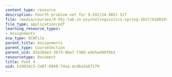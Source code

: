 ```yaml
---
content_type: resource
description: Fourth problem set for 9.59J/24.905J S17
file: /media/courses/9-59j-lab-in-psycholinguistics-spring-2017/b1803dc52a8f8848f4aadcdba3ab7179_MIT9_59S17_pset4.pdf
file_type: application/pdf
learning_resource_types:
- Assignments
ocw_type: OCWFile
parent_title: Assignments
parent_type: CourseSection
parent_uid: 82a364e3-3673-96e7-f366-ede5ad09fbb3
resourcetype: Document
title: Pset 4
uid: b1803dc5-2a8f-8848-f4aa-dcdba3ab7179
---
```


